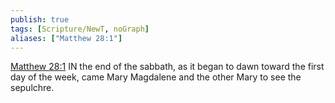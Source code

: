 ```yaml
---
publish: true
tags: [Scripture/NewT, noGraph]
aliases: ["Matthew 28:1"]
---
```

[Matthew 28:1](https://churchofjesuschrist.org/study/scriptures/nt/matt/28?lang=eng&id=p1#p1) IN the end of the sabbath, as it began to dawn toward the first day of the week, came Mary Magdalene and the other Mary to see the sepulchre.
